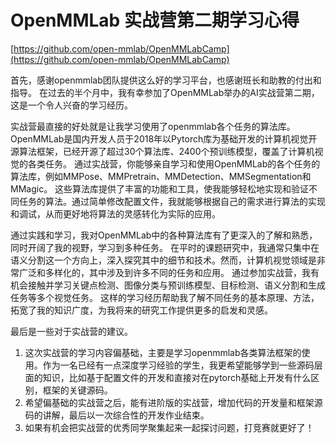 # OpenMMLab 实战营第二期学习心得
[https://github.com/open-mmlab/OpenMMLabCamp](https://github.com/open-mmlab/OpenMMLabCamp)

首先，感谢openmmlab团队提供这么好的学习平台，也感谢班长和助教的付出和指导。
在过去的半个月中，我有幸参加了OpenMMLab举办的AI实战营第二期，这是一个令人兴奋的学习经历。

实战营最直接的好处就是让我学习使用了openmmlab各个任务的算法库。
OpenMMLab是国内开发人员于2018年以Pytorch库为基础开发的计算机视觉开源算法框架，已经开源了超过30个算法库、2400个预训练模型，覆盖了计算机视觉的各类任务。
通过实战营，你能够亲自学习和使用OpenMMLab的各个任务的算法库，例如MMPose、MMPretrain、MMDetection、MMSegmentation和MMagic。
这些算法库提供了丰富的功能和工具，使我能够轻松地实现和验证不同任务的算法。通过简单修改配置文件，我就能够根据自己的需求进行算法的实现和调试，从而更好地将算法的灵感转化为实际的应用。

通过实践和学习，我对OpenMMLab中的各种算法库有了更深入的了解和熟悉，同时开阔了我的视野，学习到多种任务。
在平时的课题研究中，我通常只集中在语义分割这一个方向上，深入探究其中的细节和技术。然而，计算机视觉领域是非常广泛和多样化的，其中涉及到许多不同的任务和应用。
通过参加实战营，我有机会接触并学习关键点检测、图像分类与预训练模型、目标检测、语义分割和生成任务等多个视觉任务。
这样的学习经历帮助我了解不同任务的基本原理、方法，拓宽了我的知识广度，为我将来的研究工作提供更多的启发和灵感。


最后是一些对于实战营的建议。
1. 这次实战营的学习内容偏基础，主要是学习openmmlab各类算法框架的使用。作为一名已经有一点深度学习经验的学生，我更希望能够学到一些源码层面的知识，比如基于配置文件的开发和直接对在pytorch基础上开发有什么区别，框架的关键源码。
2. 希望偏基础的实战营之后，能有进阶版的实战营，增加代码的开发量和框架源码的讲解，最后以一次综合性的开发作业结束。
3. 如果有机会把实战营的优秀同学聚集起来一起探讨问题，打竞赛就更好了！

